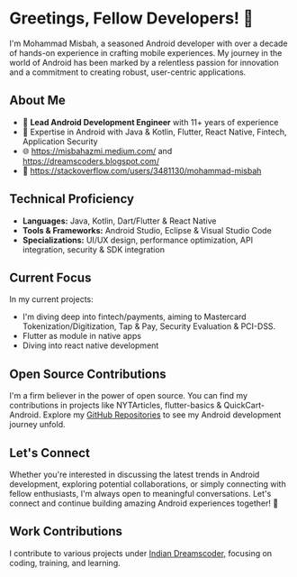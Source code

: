 # Greetings, Fellow Developers! 👋

I'm Mohammad Misbah, a seasoned Android developer with over a decade of hands-on experience in crafting mobile experiences. My journey in the world of Android has been marked by a relentless passion for innovation and a commitment to creating robust, user-centric applications.

## About Me

- 📱 **Lead Android Development Engineer** with 11+ years of experience
- 🚀 Expertise in Android with Java & Kotlin, Flutter, React Native, Fintech, Application Security
- 🌐 https://misbahazmi.medium.com/ and https://dreamscoders.blogspot.com/
- 📧 https://stackoverflow.com/users/3481130/mohammad-misbah

## Technical Proficiency

- **Languages:** Java, Kotlin, Dart/Flutter & React Native
- **Tools & Frameworks:** Android Studio, Eclipse & Visual Studio Code
- **Specializations:** UI/UX design, performance optimization, API integration, security & SDK integration

## Current Focus

In my current projects:
- I'm diving deep into fintech/payments, aiming to Mastercard Tokenization/Digitization, Tap & Pay, Security Evaluation & PCI-DSS.
- Flutter as module in native apps
- Diving into react native development

## Open Source Contributions

I'm a firm believer in the power of open source. You can find my contributions in projects like NYTArticles, flutter-basics & QuickCart-Android. Explore my [GitHub Repositories](https://github.com/misbahazmi?tab=repositories) to see my Android development journey unfold.

## Let's Connect

Whether you're interested in discussing the latest trends in Android development, exploring potential collaborations, or simply connecting with fellow enthusiasts, I'm always open to meaningful conversations. Let's connect and continue building amazing Android experiences together! 💬

## Work Contributions

I contribute to various projects under [Indian Dreamscoder](https://github.com/indiandreamscoder), focusing on coding, training, and learning.
